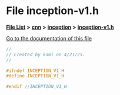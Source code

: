 

# File inception-v1.h

[**File List**](files.md) **>** [**cnn**](dir_40be95ab8912b8deac694fbe2f8f2654.md) **>** [**inception**](dir_b2aa8ff22ef72860ed32a476dd9404fe.md) **>** [**inception-v1.h**](inception-v1_8h.md)

[Go to the documentation of this file](inception-v1_8h.md)


```C++
//
// Created by kami on 4/21/25.
//

#ifndef INCEPTION_V1_H
#define INCEPTION_V1_H

#endif //INCEPTION_V1_H
```



